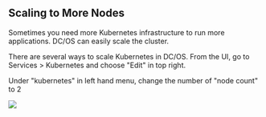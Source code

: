 ## Scaling to More Nodes

Sometimes you need more Kubernetes infrastructure to run more applications. DC/OS can easily scale the cluster. 

There are several ways to scale Kubernetes in DC/OS. From the UI, go to Services > Kubernetes and choose "Edit" in top right. 

Under "kubernetes" in left hand menu, change the number of "node count" to 2

![](https://i.imgur.com/0YJxn1r.png)
